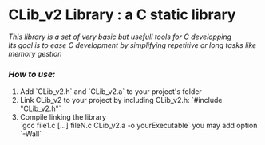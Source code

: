 <h1>CLib_v2 Library : a C static library</h1>

*This library is a set of very basic but usefull tools for C developping<br />
Its goal is to ease C development by simplifying repetitive or long tasks like memory gestion*

<h3><i>How to use:</i></h3>
<ol>
    <li>
        Add `CLib_v2.h` and `CLib_v2.a` to your project's folder
    </li>
    <li>
        Link CLib_v2 to your project by including CLib_v2.h: `#include "CLib_v2.h"`
    </li>
    <li>
        Compile linking the library<br />
        `gcc file1.c [...] fileN.c CLib_v2.a -o yourExecutable` you may add option `-Wall`
    </li>
</ol>
